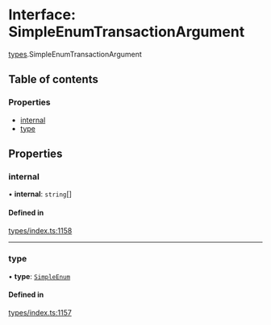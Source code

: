 # Interface: SimpleEnumTransactionArgument

[types](../wiki/types).SimpleEnumTransactionArgument

## Table of contents

### Properties

- [internal](../wiki/types.SimpleEnumTransactionArgument#internal)
- [type](../wiki/types.SimpleEnumTransactionArgument#type)

## Properties

### internal

• **internal**: `string`[]

#### Defined in

[types/index.ts:1158](https://github.com/PolymeshAssociation/polymesh-sdk/blob/46129005/src/types/index.ts#L1158)

___

### type

• **type**: [`SimpleEnum`](../wiki/types.TransactionArgumentType#simpleenum)

#### Defined in

[types/index.ts:1157](https://github.com/PolymeshAssociation/polymesh-sdk/blob/46129005/src/types/index.ts#L1157)
